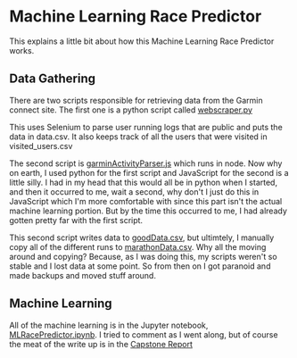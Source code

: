 # Machine Learning Race Predictor

This explains a little bit about how this Machine Learning Race Predictor works.

## Data Gathering

There are two scripts responsible for retrieving data from the Garmin connect site. The first one is a python script called [webscraper.py](webscraper.py)

This uses Selenium to parse user running logs that are public and puts the data in data.csv. It also keeps track of all the users that were visited in visited_users.csv

The second script is [garminActivityParser.js](garminActivityParser.js) which runs in node. Now why on earth, I used python for the first script and JavaScript for the second is a little silly. I had in my head that this would all be in python when I started, and then it occurred to me, wait a second, why don't I just do this in JavaScript which I'm more comfortable with since this part isn't the actual machine learning portion. But by the time this occurred to me, I had already gotten pretty far with the first script.

This second script writes data to [goodData.csv](goodData.csv), but ultimtely, I manually copy all of the different runs to [marathonData.csv](marathonData.csv). Why all the moving around and copying? Because, as I was doing this, my scripts weren't so stable and I lost data at some point. So from then on I got paranoid and made backups and moved stuff around.

## Machine Learning

All of the machine learning is in the Jupyter notebook, [MLRacePredictor.ipynb](MLRacePredictor.ipynb). I tried to comment as I went along, but of course the meat of the write up is in the [Capstone Report](report.pdf)